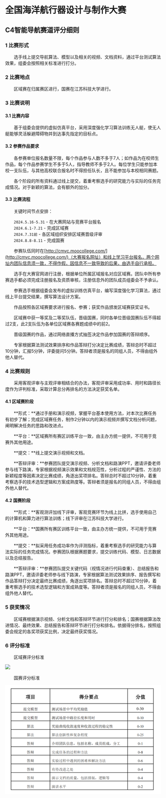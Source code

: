 # 全国海洋航行器设计与制作大赛
## C4智能导航赛道评分细则

### 1 比赛形式
&emsp;&emsp;选手线上提交导航算法、模型以及相关的视频、文档资料，通过平台测试算法效果，组委会按照相关标准进行打分。
### 2 比赛地点
&emsp;&emsp;区域赛在归属赛区进行，国赛在江苏科技大学进行。
### 3 比赛说明

#### 3.1 比赛内容
&emsp;&emsp;基于组委会提供的虚拟仿真平台，采用深度强化学习算法训练无人艇，使无人艇能够灵活躲避障碍物并到达事先指定的目标点。
#### 3.2 参赛作品要求
&emsp;&emsp;各参赛单位报名数量不限，每个作品参与人数不多于7人；如作品为在校师生作品，每个作品参赛学生不多于5人，指导教师不多于2人。每位学生只能参加本校一支队伍，与其他高校联合报名时不得担任队长，且不能参加与本校相同赛题。

&emsp;&emsp;各个阶段的所有资料通过线上提交，着重考察选手的研究能力与实际的任务完成情况。对于新颖的算法，会有额外的加分。
#### 3.3 比赛流程
&emsp;&emsp;关键时间节点安排：

&emsp;&emsp;`2024.5.16-5.31` - 在大赛网站与竞赛平台报名  
&emsp;&emsp;`2024.6.1-7.21` - 完成区域赛  
&emsp;&emsp;`2024.7.31前` - 各区域组织安排区域赛晋级评审  
&emsp;&emsp;`2024.8.8-8.11` - 完成国赛   


&emsp;&emsp;参赛队伍同时在[http://cmvc.moocollege.com/](http://cmvc.moocollege.com/)（大赛报名网址）和线上学习平台报名，两个网址内团队信息须一致，不得作假，因信息不一致导致的后果，由选手自行承担。

&emsp;&emsp;选手在大赛官网进行注册，根据单位所属区域报名对应区域赛。团队中所有参赛选手都必须完成注册报名及资质审核，注册信息外的团队成员组委会不予承认。

&emsp;&emsp;参赛选手根据组委会发布的虚拟训练仿真平台，编写深度强化学习算法，通过线上平台提交结果，撰写算法设计方案。

&emsp;&emsp;作品按照各区域赛要求进行报名、参赛；获奖作品颁发区域赛获奖证书。

&emsp;&emsp;区域赛中获一等奖及二等奖队伍，晋级国赛，同时各单位晋级国赛队伍不得超过2支，此2支队伍为各单位区域赛各赛题成绩中的前2。

&emsp;&emsp;晋级国赛的作品，通过网络直播方式抽签决定作品参加国赛的答辩顺序。

&emsp;&emsp;专家根据算法测试效果排序和作品答辩打分决定比赛成绩，答辩总时不超过10分钟，汇报5分钟，评委提问5分钟。答辩者须是报名的同组人员，不得由组外他人替代。
### 4 比赛规则
&emsp;&emsp;采用客观评审与主观评审相结合的办法，客观评审采用成功率、用时和路径长度作为评判标准，采取计算总分再排名的方法决定获奖名单。

#### 4.1 区域赛阶段
&emsp;&emsp;**形式：**通过手册和演示视频，掌握平台基本使用方法，对本次比赛任务有初步了解；完成区域赛任务，制作2分钟以内的演示视频并撰写文档分析问题，阐明解决任务的思路和改进点。

&emsp;&emsp;**平台：**区域赛所有赛区训练平台一致，由主办方统一提供，不可用于竞赛外其他用途。

&emsp;&emsp;**提交：**线上提交演示视频和文档。 

&emsp;&emsp;**答辩评审：**参赛团队提交演示视频、分析文档和路演PPT，邀请评委老师参与线下路演，专家根据视频演示效果和文档规范性，分析过程的严谨性、方法的新颖程度等因素决定比赛成绩，角逐出奖项排名。答辩总时不超过10分钟，着重考察选手的技术选型逻辑和方案成熟度等。答辩者须是报名的同组人员，不得由组外他人替代。
#### 4.2 国赛阶段
&emsp;&emsp;**形式：**客观测评加线下评审，客观竞赛环节为线上比拼，选手使用自己的计算机和算力进行算法训练；线下评审在江苏科技大学进行。

&emsp;&emsp;**平台：**国赛所有赛区训练平台一致，由主办方统一提供，不可用于竞赛外其他用途。

&emsp;&emsp;**提交：**拟采用任务成功率作为评测指标，着重考察选手的研究能力与算法实际的任务完成情况。参赛团队根据赛题要求，提交训练代码、模型、日志数据以及总结报告。

&emsp;&emsp;**答辩评审：**参赛团队提交关键代码（视情况进行代码查重）、总结报告和路演PPT，邀请评委老师参与线下路演，专家根据算法测试效果排序、报告撰写和作品答辩打分决定最终比赛成绩，角逐出奖项排名。答辩总时不超过10分钟，着重考察选手的技术选型逻辑和方案成熟度等。答辩者须是报名的同组人员，不得由组外他人替代。
### 5 获奖情况
&emsp;&emsp;区域赛根据演示视频、分析文档和答辩环节进行打分和排名；国赛根据算法改进情况、最终效果、总结报告和答辩环节进行打分和排名。依据得分排名，按照组委会规定的各奖项获奖比例，决定最终获奖情况。

### 6 评分标准

&emsp;&emsp;区域赛评分标准

![](image/区域赛评分规则.jpg)

&emsp;&emsp;国赛评分标准

![](image/image.png)
